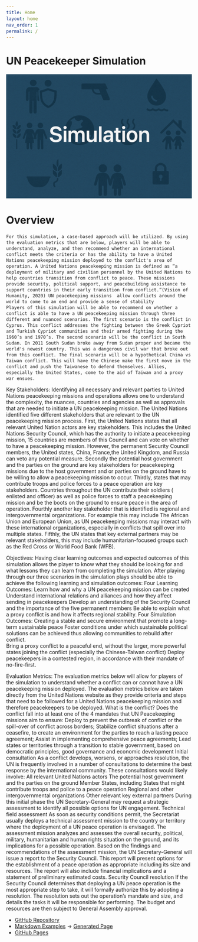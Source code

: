 ```yaml
---
title: Home
layout: home
nav_order: 1
permalink: /
---
```


# UN Peacekeeper Simulation

![Placeholder](assets/images/placeholder.png)

# Overview
	For this simulation, a case-based approach will be utilized. By using the evaluation metrics that are below, players will be able to understand, analyze, and then recommend whether an international conflict meets the criteria or has the ability to have a United Nations peacekeeping mission deployed to the conflict's area of operation. A United Nations peacekeeping mission is defined as “a deployment of military and civilian personnel by the United Nations to help countries transition from conflict to peace. These missions provide security, political support, and peacebuilding assistance to support countries in their early transition from conflict.”(Vision of Humanity, 2020) UN peacekeeping missions  allow conflicts around the world to come to an end and provide a sense of stability 
	Players of this simulation will be able to recommend on whether a conflict is able to have a UN peacekeeping mission through three different and nuanced scenarios. The first scenario is the conflict in Cyprus. This conflict addresses the fighting between the Greek Cypriot and Turkish Cypriot communities and their armed fighting during the 1960’s and 1970’s. The second scenario will be the conflict in South Sudan. In 2011 South Sudan broke away from Sudan proper and became the world's newest country. This was a dangerous civil war that broke out from this conflict. The final scenario will be a hypothetical China vs Taiwan conflict. This will have the Chinese make the first move in the conflict and push the Taiwanese to defend themselves. Allies, especially the United States, come to the aid of Taiwan and a proxy war ensues. 

Key Stakeholders: 
	Identifying all necessary and relevant parties to United Nations peacekeeping missions and operations allows one to understand the complexity, the nuances, countries and agencies as well as approvals that are needed to initiate a UN peacekeeping mission. The United Nations identified five different stakeholders that are relevant to the UN peacekeeping mission process. First, the United Nations states that all relevant United Nation actors are key stakeholders. This includes the United Nations Security Council, which has the authority to initiate a peacekeeping mission, 15 countries are members of this Council and can vote on whether to have a peacekeeping mission. However, the permanent Security Council members, the United states, China, France,the  United Kingdom, and Russia can veto any potential measure. Secondly the potential host government and the parties on the ground are key stakeholders for peacekeeping missions due to the host government and or parties on the ground have to be willing to allow a peacekeeping mission to occur. Thirdly, states that may contribute troops and police forces to a peace operation are key stakeholders. Countries throughout the UN contribute their soldiers ( enlisted and officer) as well as police forces to staff a peacekeeping mission and be the boots on the ground to ensure peace in the area of operation. Fourthly another key stakeholder that is identified is regional and intergovernmental organizations. For example this may include The African Union and European Union, as UN peacekeeping missions may interact with these international organizations, especially in conflicts that spill over into multiple states. Fifthly, the UN states that key external partners may be relevant stakeholders, this may include humanitarian-focused groups such as the Red Cross or World Food Bank (WFB). 

Objectives:
	Having clear learning outcomes and expected outcomes of this simulation allows the player to know what they should be looking for and what lessons they can learn from completing the simulation. After playing through our three scenarios in the simulation plays should be able to achieve the following learning and simulation outcomes: 
Four Learning Outcomes: 
Learn how and why a UN peacekeeping mission can be created 
Understand international relations and alliances and how they affect sending in peacekeepers 
Develop an understanding of the Security Council and the importance of the five permanent members
Be able to explain what a proxy conflict is and how it affects regional stability. 
Four Simulation Outcomes: 
Creating a stable and secure environment that promote a long-term sustainable peace
Foster conditions under which sustainable political solutions can be achieved thus allowing communities to rebuild after conflict.  
Bring a proxy conflict to a peaceful end, without the larger, more powerful states joining the conflict (especially the Chinese-Taiwan conflict) 
Deploy peacekeepers in a contested region, in accordance with their mandate of no-fire-first. 

Evaluation Metrics: 
	  The evaluation metrics below will allow for players of the simulation to understand whether a conflict can or cannot have a UN peacekeeping mission deployed. The evaluation metrics below are taken directly from the United Nations website as they provide criteria and steps that need to be followed for a United Nations peacekeeping mission and therefore peacekeepers to be deployed. 
What is the conflict? 
Does the conflict fall into at least one of the 4 mandates that UN Peacekeeping missions aim to ensure: 
Deploy to prevent the outbreak of conflict or the spill-over of conflict across borders;
Stabilize conflict situations after a ceasefire, to create an environment for the parties to reach a lasting peace agreement;
Assist in implementing comprehensive peace agreements;
Lead states or territories through a transition to stable government, based on democratic principles, good governance and economic development
Initial consultation
As a conflict develops, worsens, or approaches resolution, the UN is frequently involved in a number of consultations to determine the best response by the international community. These consultations would likely involve: 
All relevant United Nations actors
The potential host government and the parties on the ground
Member States, including States that might contribute troops and police to a peace operation
Regional and other intergovernmental organizations
Other relevant key external partners
During this initial phase the UN Secretary-General may request a strategic assessment to identify all possible options for UN engagement.
Technical field assessment
As soon as security conditions permit, the Secretariat usually deploys a technical assessment mission to the country or territory where the deployment of a UN peace operation is envisaged. The assessment mission analyzes and assesses the overall security, political, military, humanitarian and human rights situation on the ground, and its implications for a possible operation. Based on the findings and recommendations of the assessment mission, the UN Secretary-General will issue a report to the Security Council. This report will present options for the establishment of a peace operation as appropriate including its size and resources. The report will also include financial implications and a statement of preliminary estimated costs.
Security Council resolution
If the Security Council determines that deploying a UN peace operation is the most appropriate step to take, it will formally authorize this by adopting a resolution. The resolution sets out the operation’s mandate and size, and details the tasks it will be responsible for performing. The budget and resources are then subject to General Assembly approval.


- [GitHub Repository](https://github.com/future-of-security/simulation-template)
- [Markdown Examples](https://github.com/just-the-docs/just-the-docs/blob/main/docs/index-test.md) -> [Generated Page](https://just-the-docs.com/docs/index-test/)
- [GitHub Pages](https://pages.github.com/)
